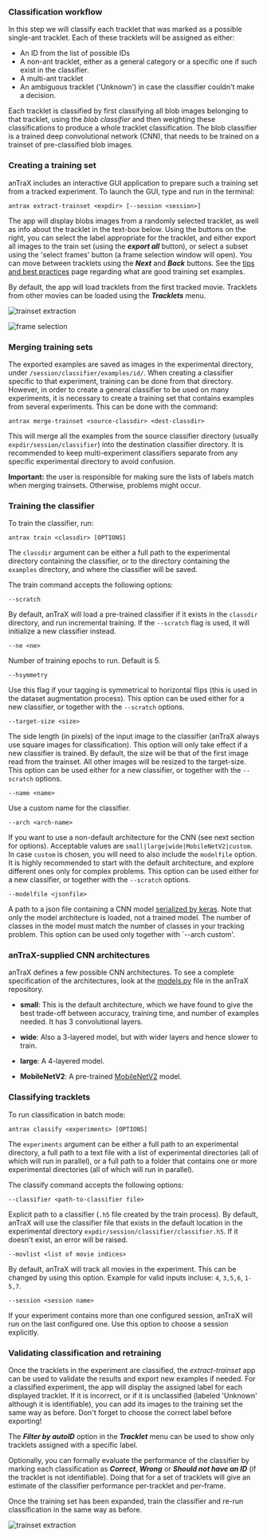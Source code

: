 ### Classification workflow

In this step we will classify each tracklet that was marked as a possible single-ant tracklet. Each of these tracklets will be assigned as either:

* An ID from the list of possible IDs
* A non-ant tracklet, either as a general category or a specific one if such exist in the classifier.
* A multi-ant tracklet
* An ambiguous tracklet ('Unknown') in case the classifier couldn't make a decision.  

Each tracklet is classified by first classifying all blob images belonging to that tracklet, using the *blob classifier* and then weighting these classifications to produce a whole tracklet classification. The blob classifier is a trained deep convolutional network (CNN), that needs to be trained on a trainset of pre-classified blob images. 

### Creating a training set

anTraX includes an interactive GUI application to prepare such a training set from a tracked experiment. To launch the GUI, type and run in the terminal:

```console
antrax extract-trainset <expdir> [--session <session>]
```

The app will display blobs images from a randomly selected tracklet, as well as info about the tracklet in the text-box below. Using the buttons on the right, you can select the label appropriate for the tracklet, and either export all images to the train set (using the ***export all*** button), or select a subset using the 'select frames' button (a frame selection window will open). You can move between tracklets using the ***Next*** and ***Back*** buttons.
See the [tips and best practices](tips.md#training-and-classification) page regarding what are good training set examples.

By default, the app will load tracklets from the first tracked movie. Tracklets from other movies can be loaded using the ***Tracklets*** menu.

![trainset extraction](images/extract-trainset1.png)

![frame selection](images/extract-trainset-frame-selector.png)


### Merging training sets

The exported examples are saved as images in the experimental directory, under `/session/classifier/examples/id/`. When creating a classifier specific to that experiment, training can be done from that directory. However, in order to create a general classifier to be used on many experiments, it is necessary to create a training set that contains examples from several experiments. This can be done with the command:

```console
antrax merge-trainset <source-classdir> <dest-classdir>
```

This will merge all the examples from the source classifier directory (usually `expdir/session/classifier`) into the destination classifier directory. It is recommended to keep multi-experiment classifiers separate from any specific experimental directory to avoid confusion.

**Important:** the user is responsible for making sure the lists of labels match when merging trainsets. Otherwise, problems might occur.

### Training the classifier

To train the classifier, run: 

```console
antrax train <classdir> [OPTIONS]
```

The `classdir` argument can be either a full path to the experimental directory containing the classifier, or to the directory containing the `examples` directory, and where the classifier will be saved.

The train command accepts the following options:

`--scratch`

By default, anTraX will load a pre-trained classifier if it exists in the `classdir` directory, and run incremental training. If the `--scratch` flag is used, it will initialize a new classifier instead. 

`--ne <ne>`

Number of training epochs to run. Default is 5.

`--hsymmetry`

Use this flag if your tagging is symmetrical to horizontal flips (this is used in the dataset augmentation process). This option can be used either for a new classifier, or together with the `--scratch` options.

`--target-size <size>`

The side length (in pixels) of the input image to the classifier (anTraX always use square images for classification). This option will only take effect if a new classifier is trained. By default, the size will be that of the first image read from the trainset. All other images will be resized to the target-size. This option can be used either for a new classifier, or together with the `--scratch` options.

`--name <name>`

Use a custom name for the classifier. 

`--arch <arch-name>`

If you want to use a non-default architecture for the CNN (see next section for options). Acceptable values are `small|large|wide|MobileNetV2|custom`. In case `custom` is chosen, you will need to also include the `modelfile` option. It is highly recommended to start with the default architecture, and explore different ones only for complex problems. This option can be used either for a new classifier, or together with the `--scratch` options.

`--modelfile <jsonfile>`

A path to a json file containing a CNN model [serialized by keras](https://www.tensorflow.org/guide/keras/save_and_serialize). Note that only the model architecture is loaded, not a trained model. The number of classes in the model must match the number of classes in your tracking problem. This option can be used only together with `--arch custom'.


### anTraX-supplied CNN architectures

anTraX defines a few possible CNN architectures. To see a complete specification of the architectures, look at the [models.py](https://github.com/Social-Evolution-and-Behavior/anTraX/blob/master/antrax/models.py) file in the anTraX repository.

* **small**: This is the default architecture, which we have found to give the best trade-off between accuracy, training time, and number of examples needed. It has 3 convolutional layers.  

* **wide**: Also a 3-layered model, but with wider layers and hence slower to train.

* **large**: A 4-layered model.

* **MobileNetV2**: A pre-trained [MobileNetV2](https://arxiv.org/abs/1801.04381) model. 


### Classifying tracklets

To run classification in batch mode:

```console
antrax classify <experiments> [OPTIONS]
```

The `experiments` argument can be either a full path to an experimental directory, a full path to a text file with a list of experimental directories (all of which will run in parallel), or a full path to a folder that contains one or more experimental directories (all of which will run in parallel).

The classify command accepts the following options:

`--classifier <path-to-classifier file>`

Explicit path to a classifier (`.h5` file created by the train process). By default, anTraX will use the classifier file that exists in the default location in the experimental directory `expdir/session/classifier/classifier.h5`. If it doesn't exist, an error will be raised.

`--movlist <list of movie indices>`

By default, anTraX will track all movies in the experiment. This can be changed by using this option. Example for valid inputs incluse: `4`, `3,5,6`, `1-5,7`.

`--session <session name>`

If your experiment contains more than one configured session, anTraX will run on the last configured one. Use this option to choose a session explicitly.


### Validating classification and retraining 

Once the tracklets in the experiment are classified, the *extract-trainset* app can be used to validate the results and export new examples if needed. For a classified experiment, the app will display the assigned label for each displayed tracklet. If it is incorrect, or if it is unclassified (labeled 'Unknown' although it is identifiable), you can add its images to the training set the same way as before. Don't forget to choose the correct label before exporting!

The ***Filter by autoID*** option in the ***Tracklet*** menu can be used to show only tracklets assigned with a specific label. 

Optionally, you can formally evaluate the performance of the classifier by marking each classification as ***Correct***, ***Wrong*** or ***Should not have an ID*** (if the tracklet is not identifiable). Doing that for a set of tracklets will give an estimate of the classifier performance per-tracklet and per-frame.

Once the training set has been expanded, train the classifier and re-run classification in the same way as before.

![trainset extraction](images/extract-trainset2.png)
